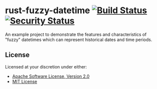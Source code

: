 # rust-fuzzy-datetime [![Build Status][build.svg]][build] [![Security Status][security.svg]][security]

An example project to demonstrate the features and characteristics of "fuzzy" datetimes which can represent historical 
dates and time periods.

## License

Licensed at your discretion under either:

 - [Apache Software License, Version 2.0](./LICENSE-APACHE)
 - [MIT License](./LICENSE-MIT)

 [build]: https://github.com/naftulikay/rust-fuzzy-datetime/actions/workflows/rust.yml
 [build.svg]: https://github.com/naftulikay/rust-fuzzy-datetime/actions/workflows/rust.yml/badge.svg
 [security]: https://github.com/naftulikay/rust-fuzzy-datetime/actions/workflows/security.yml
 [security.svg]: https://github.com/naftulikay/rust-fuzzy-datetime/actions/workflows/security.yml/badge.svg